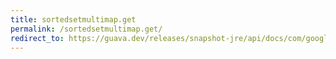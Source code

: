 ```yaml
---
title: sortedsetmultimap.get
permalink: /sortedsetmultimap.get/
redirect_to: https://guava.dev/releases/snapshot-jre/api/docs/com/google/common/collect/SortedSetMultimap.html#get-K-
---
```

